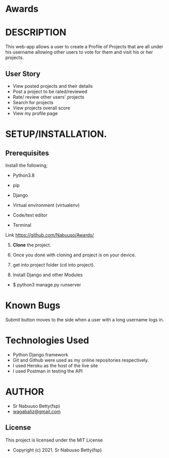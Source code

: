 # Awards

# DESCRIPTION

This web-app allows a user to create a Profile of Projects that are all under his username allowing other users to vote for them and visit his or her projects.

## User Story

* View posted projects and their details
* Post a project to be rated/reviewed
* Rate/ review other users' projects
* Search for projects 
* View projects overall score
* View my profile page


# **SETUP/INSTALLATION.**
## Prerequisites
Install the following; 

- Python3.8

- pip

- Django 

- Virtual environment (virtualenv)

- Code/text editor

- Terminal

Link https://github.com/Nabuuso/Awards/

5. **Clone** the project.

6. Once you done with cloning and project is on your device.

7. get into project folder (cd into project).

8. Install Django and other Modules

* $ python3 manage.py runserver

# Known Bugs
Submit button moves to the side when a user with a long username logs in.


# Technologies Used
* Python Django framework 
* Git and Github were used as my online repositories respectively.
* I used Heroku as the host of the live site
* I used Postman in testing the API



# AUTHOR

* Sr Nabuuso Betty(fsp)
* wagabaliz@gmail.com

## License
This project is licensed under the MIT License 

* Copyright (c) 2021. Sr Nabuuso Betty(fsp)
